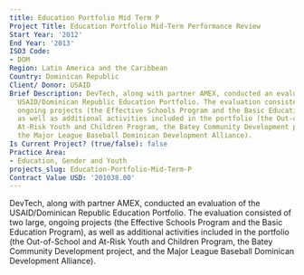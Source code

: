 ```yaml
---
title: Education Portfolio Mid Term P
Project Title: Education Portfolio Mid-Term Performance Review
Start Year: '2012'
End Year: '2013'
ISO3 Code:
- DOM
Region: Latin America and the Caribbean
Country: Dominican Republic
Client/ Donor: USAID
Brief Description: DevTech, along with partner AMEX, conducted an evaluation of the
  USAID/Dominican Republic Education Portfolio. The evaluation consisted of two large,
  ongoing projects (the Effective Schools Program and the Basic Education Program),
  as well as additional activities included in the portfolio (the Out-of-School and
  At-Risk Youth and Children Program, the Batey Community Development project, and
  the Major League Baseball Dominican Development Alliance).
Is Current Project? (true/false): false
Practice Area:
- Education, Gender and Youth
projects_slug: Education-Portfolio-Mid-Term-P
Contract Value USD: '201038.00'
---
```


DevTech, along with partner AMEX, conducted an evaluation of the USAID/Dominican Republic Education Portfolio. The evaluation consisted of two large, ongoing projects (the Effective Schools Program and the Basic Education Program), as well as additional activities included in the portfolio (the Out-of-School and At-Risk Youth and Children Program, the Batey Community Development project, and the Major League Baseball Dominican Development Alliance).